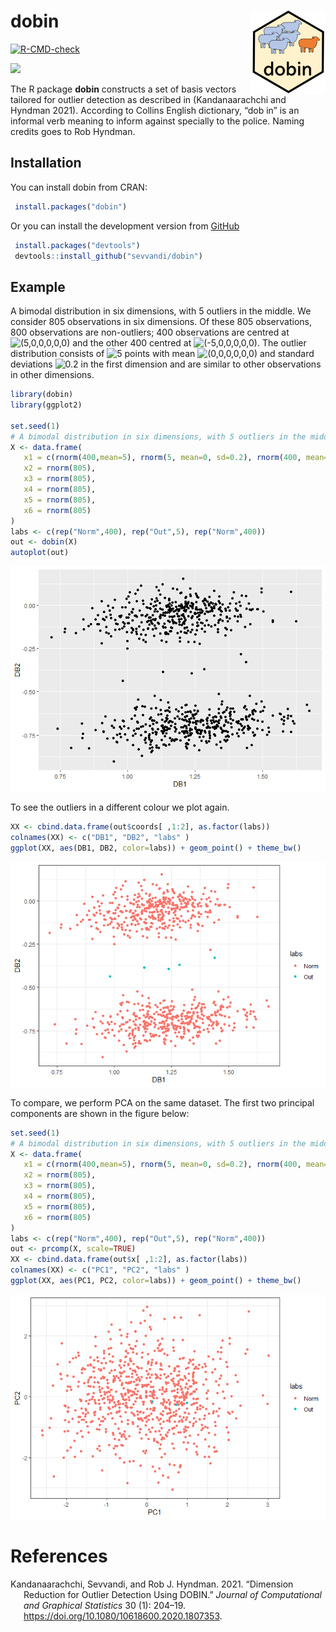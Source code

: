 
# dobin <img src='man/figures/logo.png' align="right" height="132.5" />

<!-- badges: start -->

[![R-CMD-check](https://github.com/sevvandi/dobin/workflows/R-CMD-check/badge.svg)](https://github.com/sevvandi/dobin/actions)
<!-- badges: end -->

[![](https://cranlogs.r-pkg.org/badges/dobin)](https://cran.r-project.org/package=dobin)

The R package **dobin** constructs a set of basis vectors tailored for
outlier detection as described in (Kandanaarachchi and Hyndman 2021).
According to Collins English dictionary, “dob in” is an informal verb
meaning to inform against specially to the police. Naming credits goes
to Rob Hyndman.

## Installation

You can install dobin from CRAN:

``` r
 install.packages("dobin")
```

Or you can install the development version from
[GitHub](https://github.com/sevvandi/dobin)

``` r
 install.packages("devtools")
 devtools::install_github("sevvandi/dobin")
```

## Example

A bimodal distribution in six dimensions, with 5 outliers in the middle.
We consider 805 observations in six dimensions. Of these 805
observations, 800 observations are non-outliers; 400 observations are
centred at
![(5,0,0,0,0,0)](https://latex.codecogs.com/png.image?%5Cdpi%7B110%7D&space;%5Cbg_white&space;%285%2C0%2C0%2C0%2C0%2C0%29 "(5,0,0,0,0,0)")
and the other 400 centred at
![(-5,0,0,0,0,0)](https://latex.codecogs.com/png.image?%5Cdpi%7B110%7D&space;%5Cbg_white&space;%28-5%2C0%2C0%2C0%2C0%2C0%29 "(-5,0,0,0,0,0)").
The outlier distribution consists of
![5](https://latex.codecogs.com/png.image?%5Cdpi%7B110%7D&space;%5Cbg_white&space;5 "5")
points with mean
![(0,0,0,0,0,0)](https://latex.codecogs.com/png.image?%5Cdpi%7B110%7D&space;%5Cbg_white&space;%280%2C0%2C0%2C0%2C0%2C0%29 "(0,0,0,0,0,0)")
and standard deviations
![0.2](https://latex.codecogs.com/png.image?%5Cdpi%7B110%7D&space;%5Cbg_white&space;0.2 "0.2")
in the first dimension and are similar to other observations in other
dimensions.

``` r
library(dobin)
library(ggplot2)

set.seed(1)
# A bimodal distribution in six dimensions, with 5 outliers in the middle.
X <- data.frame(
   x1 = c(rnorm(400,mean=5), rnorm(5, mean=0, sd=0.2), rnorm(400, mean=-5)),
   x2 = rnorm(805),
   x3 = rnorm(805),
   x4 = rnorm(805),
   x5 = rnorm(805),
   x6 = rnorm(805)
)
labs <- c(rep("Norm",400), rep("Out",5), rep("Norm",400))
out <- dobin(X)
autoplot(out)
```

![](man/figures/bimodal-1.png)<!-- -->

To see the outliers in a different colour we plot again.

``` r
XX <- cbind.data.frame(out$coords[ ,1:2], as.factor(labs))
colnames(XX) <- c("DB1", "DB2", "labs" )
ggplot(XX, aes(DB1, DB2, color=labs)) + geom_point() + theme_bw()
```

![](man/figures/plotting-1.png)<!-- -->

To compare, we perform PCA on the same dataset. The first two principal
components are shown in the figure below:

``` r
set.seed(1)
# A bimodal distribution in six dimensions, with 5 outliers in the middle.
X <- data.frame(
   x1 = c(rnorm(400,mean=5), rnorm(5, mean=0, sd=0.2), rnorm(400, mean=-5)),
   x2 = rnorm(805),
   x3 = rnorm(805),
   x4 = rnorm(805),
   x5 = rnorm(805),
   x6 = rnorm(805)
)
labs <- c(rep("Norm",400), rep("Out",5), rep("Norm",400))
out <- prcomp(X, scale=TRUE)
XX <- cbind.data.frame(out$x[ ,1:2], as.factor(labs))
colnames(XX) <- c("PC1", "PC2", "labs" )
ggplot(XX, aes(PC1, PC2, color=labs)) + geom_point() + theme_bw()
```

![](man/figures/bimodal_pca-1.png)<!-- -->

# References

<div id="refs" class="references csl-bib-body hanging-indent">

<div id="ref-dobin" class="csl-entry">

Kandanaarachchi, Sevvandi, and Rob J. Hyndman. 2021. “Dimension
Reduction for Outlier Detection Using DOBIN.” *Journal of Computational
and Graphical Statistics* 30 (1): 204–19.
<https://doi.org/10.1080/10618600.2020.1807353>.

</div>

</div>
